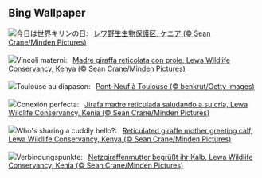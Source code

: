 ## Bing Wallpaper
![](https://www.bing.com/th?id=OHR.LewaGiraffe_JA-JP1858057864_UHD.jpg&w=1000)今日は世界キリンの日:&nbsp;&ensp;[レワ野生生物保護区, ケニア (© Sean Crane/Minden Pictures)](https://www.bing.com/th?id=OHR.LewaGiraffe_JA-JP1858057864_UHD.jpg)
<br><br/>
![](https://www.bing.com/th?id=OHR.LewaGiraffe_IT-IT6350350663_UHD.jpg&w=1000)Vincoli materni:&nbsp;&ensp;[Madre giraffa reticolata con prole, Lewa Wildlife Conservancy, Kenya (© Sean Crane/Minden Pictures)](https://www.bing.com/th?id=OHR.LewaGiraffe_IT-IT6350350663_UHD.jpg)
<br><br/>
![](https://www.bing.com/th?id=OHR.MusicDayToulouse_FR-FR5434347440_UHD.jpg&w=1000)Toulouse au diapason:&nbsp;&ensp;[Pont-Neuf à Toulouse (© benkrut/Getty Images)](https://www.bing.com/th?id=OHR.MusicDayToulouse_FR-FR5434347440_UHD.jpg)
<br><br/>
![](https://www.bing.com/th?id=OHR.LewaGiraffe_ES-ES7726305144_UHD.jpg&w=1000)Conexión perfecta:&nbsp;&ensp;[Jirafa madre reticulada saludando a su cría, Lewa Wildlife Conservancy, Kenia (© Sean Crane/Minden Pictures)](https://www.bing.com/th?id=OHR.LewaGiraffe_ES-ES7726305144_UHD.jpg)
<br><br/>
![](https://www.bing.com/th?id=OHR.LewaGiraffe_EN-GB5426424156_UHD.jpg&w=1000)Who's sharing a cuddly hello?:&nbsp;&ensp;[Reticulated giraffe mother greeting calf, Lewa Wildlife Conservancy, Kenya (© Sean Crane/Minden Pictures)](https://www.bing.com/th?id=OHR.LewaGiraffe_EN-GB5426424156_UHD.jpg)
<br><br/>
![](https://www.bing.com/th?id=OHR.LewaGiraffe_DE-DE0857828620_UHD.jpg&w=1000)Verbindungspunkte:&nbsp;&ensp;[Netzgiraffenmutter begrüßt ihr Kalb, Lewa Wildlife Conservancy, Kenia (© Sean Crane/Minden Pictures)](https://www.bing.com/th?id=OHR.LewaGiraffe_DE-DE0857828620_UHD.jpg)
<br><br/>

